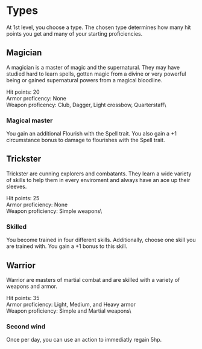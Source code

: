 # Types
At 1st level, you choose a type. The chosen type determines how many hit points you get and many of your starting proficiencies.

## Magician
A magician is a master of magic and the supernatural. They may have studied hard to learn spells, gotten magic from a divine or very powerful being or gained supernatural powers from a magical bloodline.

Hit points: 20\
Armor proficency: None\
Weapon proficency: Club, Dagger, Light crossbow, Quarterstaff\

### Magical master
You gain an additional Flourish with the Spell trait. You also gain a +1 circumstance bonus to damage to flourishes with the Spell trait.

## Trickster
Trickster are cunning explorers and combatants. They learn a wide variety of skills to help them in every enviroment and always have an ace up their sleeves.

Hit points: 25\
Armor proficiency: None\
Weapon proficiency: Simple weapons\

### Skilled
You become trained in four different skills. Additionally, choose one skill you are trained with. You gain a +1 bonus to this skill.

## Warrior
Warrior are masters of martial combat and are skilled with a variety of weapons and armor. 

Hit points: 35\
Armor proficiency: Light, Medium, and Heavy armor\
Weapon proficiency: Simple and Martial weapons\

### Second wind
Once per day, you can use an action to immediatly regain 5hp.